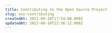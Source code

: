 ```yaml
---
title: Contributing to the Open Source Project
slug: oss-contributing
createdAt: 2021-09-10T17:54:08.000Z
updatedAt: 2022-08-18T22:36:12.000Z
---
```


